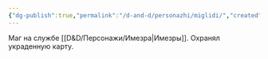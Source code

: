 ```yaml
---
{"dg-publish":true,"permalink":"/d-and-d/personazhi/miglidi/","created":"2024-02-19T19:15:28.978+03:00","updated":"2024-01-23T14:35:11.527+03:00"}
---
```



Маг на службе [[D&D/Персонажи/Имезра\|Имезры]]. Охранял украденную карту.